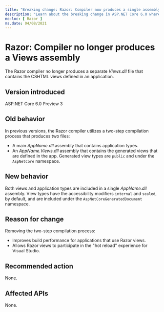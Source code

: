 ```yaml
---
title: "Breaking change: Razor: Compiler now produces a single assembly"
description: "Learn about the breaking change in ASP.NET Core 6.0 where the Razor compiler no longer uses a two-step compilation process to produce two separate assemblies."
no-loc: [ Razor ]
ms.date: 04/08/2021
---
```

# Razor: Compiler no longer produces a Views assembly

The Razor compiler no longer produces a separate *Views.dll* file that contains the CSHTML views defined in an application.

## Version introduced

ASP.NET Core 6.0 Preview 3

## Old behavior

In previous versions, the Razor compiler utilizes a two-step compilation process that produces two files:

- A main *AppName.dll* assembly that contains application types.
- An *AppName.Views.dll* assembly that contains the generated views that are defined in the app. Generated view types are `public` and under the `AspNetCore` namespace.

## New behavior

Both views and application types are included in a single *AppName.dll* assembly. View types have the accessibility modifiers `internal` and `sealed`, by default, and are included under the `AspNetCoreGeneratedDocument` namespace.

## Reason for change

Removing the two-step compilation process:

 * Improves build performance for applications that use Razor views.
 * Allows Razor views to participate in the "hot reload" experience for Visual Studio.

## Recommended action

None.

## Affected APIs

None.

<!--

## Category

ASP.NET Core

## Affected APIs

Not detectable via API analysis

-->
